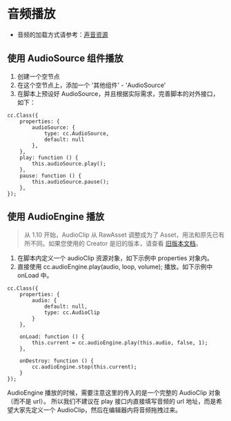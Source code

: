 # 音频播放

- 音频的加载方式请参考：[声音资源](../asset-workflow/audio-asset.md)

## 使用 AudioSource 组件播放

1. 创建一个空节点
2. 在这个空节点上，添加一个 '其他组件' - 'AudioSource'
3. 在脚本上预设好 AudioSource，并且根据实际需求，完善脚本的对外接口，如下：
```
cc.Class({
    properties: {
        audioSource: {
            type: cc.AudioSource,
            default: null
        },
    },
    play: function () {
        this.audioSource.play();
    },
    pause: function () {
        this.audioSource.pause();
    },
});
```

## 使用 AudioEngine 播放

> 从 1.10 开始，AudioClip 从 RawAsset 调整成为了 Asset，用法和原先已有所不同。如果您使用的 Creator 是旧的版本，请查看 [旧版本文档](https://github.com/cocos-creator/creator-docs/blob/8e6e4d7ef644390ec40d6cc5d30d8f1e96e46855/zh/audio/audio.md)。

1. 在脚本内定义一个 audioClip 资源对象，如下示例中 properties 对象内。
2. 直接使用 cc.audioEngine.play(audio, loop, volume); 播放。如下示例中 onLoad 中。

```
cc.Class({
    properties: {
        audio: {
            default: null,
            type: cc.AudioClip
        }
    },
    
    onLoad: function () {
        this.current = cc.audioEngine.play(this.audio, false, 1);
    },
    
    onDestroy: function () {
        cc.audioEngine.stop(this.current);
    }
});
```

AudioEngine 播放的时候，需要注意这里的传入的是一个完整的 AudioClip 对象（而不是 url）。
所以我们不建议在 play 接口内直接填写音频的 url 地址，而是希望大家先定义一个 AudioClip，然后在编辑器内将音频拖拽过来。
